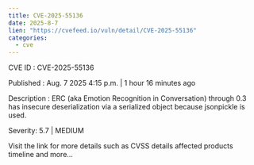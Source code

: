 ```yaml
--- 
title: CVE-2025-55136
date: 2025-8-7
lien: "https://cvefeed.io/vuln/detail/CVE-2025-55136"
categories:
  - cve
---
```


CVE ID : CVE-2025-55136

Published :  Aug. 7
2025
4:15 p.m. | 1 hour
16 minutes ago

Description : ERC (aka Emotion Recognition in Conversation) through 0.3 has insecure deserialization via a serialized object because jsonpickle is used.

Severity: 5.7 | MEDIUM

Visit the link for more details
such as CVSS details
affected products
timeline
and more...
